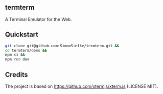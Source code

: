 ## termterm

A Terminal Emulator for the Web.

## Quickstart

```sh
git clone git@github.com:SimonSiefke/termterm.git &&
cd termterm/demo &&
npm ci &&
npm run dev
```

## Credits

The project is based on https://github.com/xtermjs/xterm.js (LICENSE MIT).
